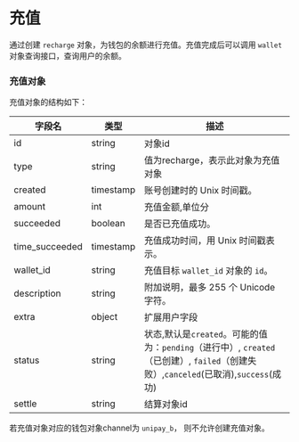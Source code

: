 # 充值

通过创建 `recharge` 对象，为钱包的余额进行充值。充值完成后可以调用 `wallet` 对象查询接口，查询用户的余额。

### 充值对象

充值对象的结构如下：

| 字段名          | 类型      | 描述                                                         |
| --------------- | --------- | ------------------------------------------------------------ |
| id              | string    | 对象id                                                       |
| type            | string    | 值为recharge，表示此对象为充值对象                           |
| created         | timestamp | 账号创建时的 Unix 时间戳。                                   |
| amount          | int       | 充值金额,单位分 |
| succeeded       | boolean   | 是否已充值成功。                                             |
| time_succeeded  | timestamp | 充值成功时间，用 Unix 时间戳表示。                           |
| wallet_id       | string    | 充值目标 `wallet_id` 对象的 `id`。                           |
| description     | string    | 附加说明，最多 255 个 Unicode 字符。                         |
| extra           | object    | 扩展用户字段                                                 |
| status           | string   | 状态,默认是`created`。可能的值为：`pending`（进行中）, `created`（已创建）, `failed`（创建失败）,`canceled`(已取消),`success`(成功)     |
| settle          | string    | 结算对象id                                                   |

若充值对象对应的钱包对象channel为 `unipay_b`， 则不允许创建充值对象。
